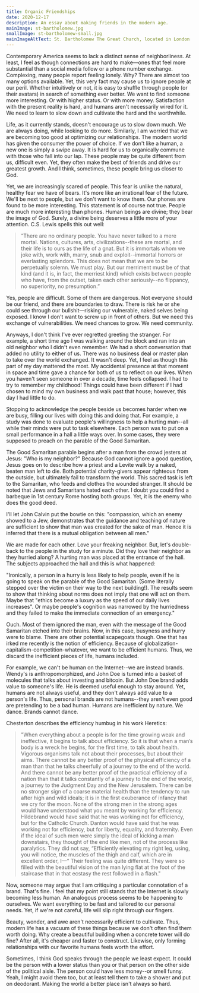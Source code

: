 ```yaml
---
title: Organic Friendships
date: 2020-12-17
description: An essay about making friends in the modern age.
mainImage: st-bartholomew.jpg
smallImage: st-bartholomew-small.jpg
mainImageAltText: St. Bartholomew The Great Church, located in London
---
```

Contemporary America seems to lack a distinct sense of neighborliness. At least, I feel as though connections are hard to make—ones that feel more substantial than a social media follow or a phone number exchange. Complexing, many people report feeling lonely. Why? There are almost too many options available. Yet, this very fact may cause us to ignore people at our peril. Whether intuitively or not, it is easy to shuffle through people (or their avatars) in search of something ever better. We want to find someone more interesting. Or with higher status. Or with more money. Satisfaction with the present reality is hard, and humans aren't necessarily wired for it. We need to learn to slow down and cultivate the hard and the worthwhile.

Life, as it currently stands, doesn't encourage us to slow down much. We are always doing, while looking to do more. Similarly, I am worried that we are becoming too good at optimizing our relationships. The modern world has given the consumer the power of choice. If we don't like a human, a new one is simply a swipe away. It is hard for us to organically commune with those who fall into our lap. These people may be quite different from us, difficult even. Yet, they often make the best of friends and drive our greatest growth. And I think, sometimes, these people bring us closer to God.

Yet, we are increasingly scared of people. This fear is unlike the natural, healthy fear we have of bears. It's more like an irrational fear of the future. We'll be next to people, but we don't want to know them. Our phones are found to be more interesting. This statement is of course not true. People are much more interesting than phones. Human beings are divine; they bear the image of God. Surely, a divine being deserves a little more of your attention. C.S. Lewis spells this out well: 

> “There are no ordinary people. You have never talked to a mere mortal. Nations, cultures, arts, civilizations--these are mortal, and their life is to ours as the life of a gnat. But it is immortals whom we joke with, work with, marry, snub and exploit--immortal horrors or everlasting splendors. This does not mean that we are to be perpetually solemn. We must play. But our merriment must be of that kind (and it is, in fact, the merriest kind) which exists between people who have, from the outset, taken each other seriously--no flippancy, no superiority, no presumption.”

Yes, people are difficult. Some of them are dangerous. Not everyone should be our friend, and there are boundaries to draw. There is risk he or she could see through our bullshit—risking our vulnerable, naked selves being exposed. I know I don't want to screw up in front of others. But we need this exchange of vulnerabilities. We need chances to grow. We need community.

Anyways, I don't think I've ever regretted greeting the stranger. For example, a short time ago I was walking around the block and ran into an old neighbor who I didn't even remember. We had a short conversation that added no utility to either of us. There was no business deal or master plan to take over the world exchanged. It wasn't deep. Yet, I feel as though this part of my day mattered the most. My accidental presence at that moment in space and time gave a chance for both of us to reflect on our lives. When you haven't seen someone in over a decade, time feels collapsed. I had to try to remember my childhood! Things could have been different if I had chosen to mind my own business and walk past that house; however, this day I had little to do. 

Stopping to acknowledge the people beside us becomes harder when we are busy, filling our lives with doing this and doing that. For example, a study was done to evaluate people's willingness to help a hurting man--all while their minds were put to task elsewhere. Each person was to put on a small performance in a hall a little ways over. In some cases, they were supposed to preach on the parable of the Good Samaritan.

The Good Samaritan parable begins after a man from the crowd jesters at Jesus: "Who is my neighbor?" Because God cannot ignore a good question, Jesus goes on to describe how a priest and a Levite walk by a naked, beaten man left to die. Both potential charity-givers appear righteous from the outside, but ultimately fail to transform the world. This sacred task is left to the Samaritan, who feeds and clothes the wounded stranger. It should be noted that Jews and Samaritans hated each other. I doubt you could find a barbeque in 1st century Rome hosting both groups. Yet, it is the enemy who does the good deed.

I'll let John Calvin put the bowtie on this: "compassion, which an enemy showed to a Jew, demonstrates that the guidance and teaching of nature are sufficient to show that man was created for the sake of man. Hence it is inferred that there is a mutual obligation between all men."

We are made for each other. Love your freaking neighbor. But, let's double-back to the people in the study for a minute. Did they love their neighbor as they hurried along? A hurting man was placed at the entrance of the hall. The subjects approached the hall and this is what happened:

"Ironically, a person in a hurry is less likely to help people, even if he is going to speak on the parable of the Good Samaritan. (Some literally stepped over the victim on their way to the next building!). The results seem to show that thinking about norms does not imply that one will act on them. Maybe that "ethics become a luxury as the speed of our daily lives increases". Or maybe people's cognition was narrowed by the hurriedness and they failed to make the immediate connection of an emergency."

Ouch. Most of them ignored the man, even with the message of the Good Samaritan etched into their brains. Now, in this case, busyness and hurry were to blame. There are other potential scapegoats though. One that has irked me recently is the notion of efficiency. Because of globalization-capitalism-competition-whatever, we want to be efficient humans. Thus, we discard the inefficient pieces of life, humans included. 

For example, we can't be human on the Internet--we are instead brands. Wendy's is anthropomorphized, and John Doe is turned into a basket of molecules that talks about investing and bitcoin. But John Doe brand adds value to someone's life. He is deemed useful enough to stay around. Yet, humans are not always useful, and they don't always add value to a person's life. Thus, personal brands are not humans--they aren't even good are pretending to be a bad human. Humans are inefficient by nature. We dance. Brands cannot dance.

Chesterton describes the efficiency humbug in his work Heretics: 

> "When everything about a people is for the time growing weak and ineffective, it begins to talk about efficiency. So it is that when a man’s body is a wreck he begins, for the first time, to talk about health. Vigorous organisms talk not about their processes, but about their aims. There cannot be any better proof of the physical efficiency of a man than that he talks cheerfully of a journey to the end of the world. And there cannot be any better proof of the practical efficiency of a nation than that it talks constantly of a journey to the end of the world, a journey to the Judgment Day and the New Jerusalem. There can be no stronger sign of a coarse material health than the tendency to run after high and wild ideals; it is in the first exuberance of infancy that we cry for the moon. None of the strong men in the strong ages would have understood what you meant by working for efficiency. Hildebrand would have said that he was working not for efficiency, but for the Catholic Church. Danton would have said that he was working not for efficiency, but for liberty, equality, and fraternity. Even if the ideal of such men were simply the ideal of kicking a man downstairs, they thought of the end like men, not of the process like paralytics. They did not say, “Efficiently elevating my right leg, using, you will notice, the muscles of the thigh and calf, which are in excellent order, I—” Their feeling was quite different. They were so filled with the beautiful vision of the man lying flat at the foot of the staircase that in that ecstasy the rest followed in a flash."

Now, someone may argue that I am critiquing a particular connotation of a brand. That's fine. I feel that my point still stands that the Internet is slowly becoming less human. An analogous process seems to be happening to ourselves. We want everything to be fast and tailored to our personal needs. Yet, if we're not careful, life will slip right through our fingers.

Beauty, wonder, and awe aren't necessarily efficient to cultivate. Thus, modern life has a vacuum of these things because we don't often find them worth doing. Why create a beautiful building when a concrete tower will do fine? After all, it's cheaper and faster to construct. Likewise, only forming relationships with our favorite humans feels worth the effort.

Sometimes, I think God speaks through the people we least expect. It could be the person with a lower status than you or that person on the other side of the political aisle. The person could have less money--or smell funny. Yeah, I might avoid them too, but at least tell them to take a shower and put on deodorant. Making the world a better place isn't always so hard.